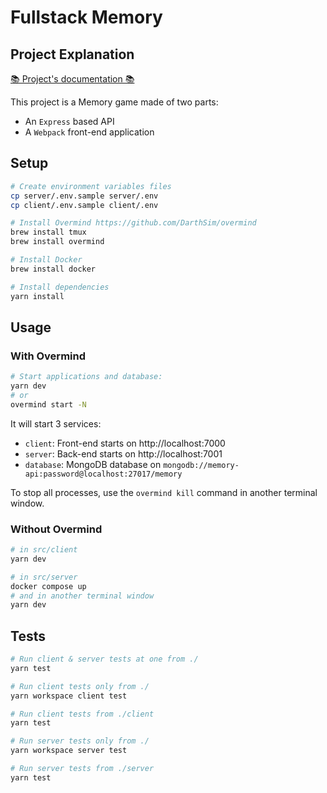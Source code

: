 # Fullstack Memory
## Project Explanation

[📚 Project's documentation 📚](./docs/README.md)

This project is a Memory game made of two parts:
- An `Express` based API
- A `Webpack` front-end application

## Setup

```bash
# Create environment variables files
cp server/.env.sample server/.env
cp client/.env.sample client/.env

# Install Overmind https://github.com/DarthSim/overmind
brew install tmux
brew install overmind

# Install Docker
brew install docker

# Install dependencies
yarn install
```

## Usage

### With Overmind

```bash
# Start applications and database:
yarn dev
# or
overmind start -N
```
It will start 3 services:
- `client`: Front-end starts on http://localhost:7000
- `server`: Back-end starts on http://localhost:7001
- `database`: MongoDB database on `mongodb://memory-api:password@localhost:27017/memory`

To stop all processes, use the `overmind kill` command in another terminal window.

### Without Overmind

```bash
# in src/client
yarn dev

# in src/server
docker compose up
# and in another terminal window
yarn dev
```

## Tests

```bash
# Run client & server tests at one from ./
yarn test

# Run client tests only from ./
yarn workspace client test

# Run client tests from ./client
yarn test

# Run server tests only from ./
yarn workspace server test

# Run server tests from ./server
yarn test
```
